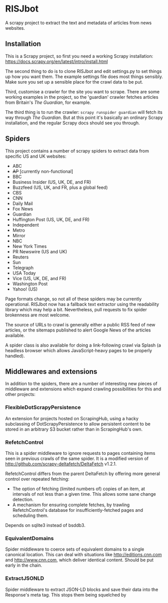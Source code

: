 # RISJbot
A scrapy project to extract the text and metadata of articles from news
websites.

## Installation

This is a Scrapy project, so first you need a working Scrapy installation:
https://docs.scrapy.org/en/latest/intro/install.html

The second thing to do is to clone RISJbot and edit settings.py to set things
up how you want them. The example settings file does most things sensibly.
Make sure you set up a sensible place for the crawl data to be put.

Third, customise a crawler for the site you want to scrape. There are some
working examples in the project, so the 'guardian' crawler fetches articles
from Britain's *The Guardian*, for example.

The third thing is to run the crawler: `scrapy runspider guardian` will fetch
its way through *The Guardian*. But at this point it's basically an ordinary
Scrapy installation, and the regular Scrapy docs should see you through.


## Spiders

This project contains a number of scrapy spiders to extract data from specific
US and UK websites:
* ABC
* ~~AP~~ [currently non-functional]
* BBC
* Business Insider (US, UK, DE, and FR)
* Buzzfeed (US, UK, and FR, plus a global feed)
* CBS
* CNN
* Daily Mail
* Fox News
* Guardian
* Huffington Post (US, UK, DE, and FR)
* Independent
* Metro
* Mirror
* NBC
* New York Times
* PR Newswire (US and UK)
* Reuters
* Sun
* Telegraph
* USA Today
* Vice (US, UK, DE, and FR)
* Washington Post
* Yahoo! (US)

Page formats change, so not all of these spiders may be currently operational.
RISJbot now has a fallback text extractor using the readability library which
may help a bit. Nevertheless, pull requests to fix spider brokenness are most
welcome.

The source of URLs to crawl is generally either a public RSS feed of new
articles, or the sitemaps published to alert Google News of the articles
available.

A spider class is also available for doing a link-following crawl via Splash
(a headless browser which allows JavaScript-heavy pages to be properly
handled).

## Middlewares and extensions
In addition to the spiders, there are a number of interesting new pieces of
middleware and extensions which expand crawling possibilities for this and
other projects:

### FlexibleDotScrapyPersistence
An extension for projects hosted on ScrapingHub, using a hacky subclassing of
DotScrapyPersistence to allow persistent content to be stored in an arbitrary
S3 bucket rather than in ScrapingHub's own.

### RefetchControl
This is a spider middleware to ignore requests to pages containing items
seen in previous crawls of the same spider. It is a modified version of
http://github.com/scrapy-deltafetch/DeltaFetch v1.2.1.

RefetchControl differs from the parent DeltaFetch by offering more general
control over repeated fetching:
* The option of fetching (limited numbers of) copies of an item, 
  at intervals of not less than a given time. This allows some sane change
  detection.
* A mechanism for ensuring complete fetches, by trawling RefetchControl's
  database for insufficiently-fetched pages and scheduling them.

Depends on sqlite3 instead of bsddb3.

### EquivalentDomains
Spider middleware to coerce sets of equivalent domains to a single
canonical location. This can deal with situations like
http://editions.cnn.com and http://www.cnn.com, which deliver identical
content. Should be put early in the chain.

### ExtractJSONLD
Spider middleware to extract JSON-LD blocks and save their data into the
Response's meta tag. This stops them being squelched by <script>-killing
code and makes them easier to extract from.

### Fake404
Spider middleware to drop pages iff they are that annoyance on the web:
the 404 'not found' response returned as a branded page with HTTP code
200 (which should indicate success).

This should not be necessary, both because such behaviour is improper
on behalf of webservers, and because we are literally crawling the
sites' OWN LIST OF VALID PAGES. Nevertheless, foxnews.com does it and
others might.

### UnwantedContent
Spider middleware to process a response's selector by removing a
(configurable) set of elements from it. This is used to strip things
like figures from the content before passing the body on to the parsing
code. This makes it feasible to strip similar junk from all pages if
necessary.

Note that this leaves response.selector and response.body containing
different data. This is (1) an advantage, as it lets the spider save
the original page, and (2) a disadvantage, as the 'response' object
is confusingly no longer coherent. Caller beware!

Under the covers, Selectors contain an lxml.etree.Element document
root, which is not exposed by the Selector interface. This is mutatable
using the .remove method on parts of the selector.root document tree.
Unfortunately, there is no native content removal interface in scrapy.

As this is not using a published interface for Selector, it must be
considered risky. In particular, it is feasible (though not likely) that
scrapy could change its selector implementation to use a different
HTML/XML parsing library, at which point this would fail.

### OffsiteDownloaderShim
This is a shim to adapt the existing OffsiteMiddleware spider
middleware as downloader middleware. This lets it properly discard
offsite redirects from non-spider sources (such as those generated
from the independent.co.uk sitemap.

See https://github.com/scrapy/scrapy/issues/2241

A grotty hack, but a useful one.

### StripNull
Downloader middleware to discard ASCII NUL bytes from Responses. This
really(!) shouldn't be necessary, but bigstory.ap.org/latest (and
possibly other pages from bigstory.ap.org) are studded with NUL bytes,
which really messes up the underlying lxml parsing library (which is
C based and presumably uses null-terminated strings). The effect is that
the page's parse tree is cut off where the NUL occurs.

We don't want to do this for possible binaries (like gzip compressed
sitemaps, for example).

See: https://github.com/scrapy/scrapy/issues/2481

## Pipelines
Finally, there are a number of pipeline classes which do various
interesting things:

### CheckContent
Ensures that body text has been extracted for each page, otherwise
raising a logger.error so it is flagged in ScrapingHub

### WordCount
Counts and records words in bodytext.

### NamedPeople
Carries out Named Entity Recognition to identify people mentioned in
news stories.

Note that this pipeline class plays badly with
ScrapingHub (as it requires megabytes of NLTK data which needs to be
fetched from the web or synced with S3 on each run, in the absence
of true persistent storage).

### ReadingAge
Calculates the Flesch reading ease and Flesch-Kincaid grade level for
article bodies. Valid only in English, partly as the tests don't
transfer to other languages well, and partly because we rely on the
CMU pronounciation dictionary for syllable counting, which is only
available in en-US.
       
Note that this pipeline class plays badly with
ScrapingHub (as it requires megabytes of NLTK data which needs to be
fetched from the web or synced with S3 on each run, in the absence
of true persistent storage).

### Sentiment
Uses textblob to determine and record sentiment and
subjectivity scores for the bodytext of each item.

### StripRawPage
RISJbot is configured to store a Base64-encoded gzipped version of the
raw Response in its JSON output by default. This pipeline class removes
it when needed (for various reasons).
